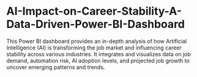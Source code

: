 # AI-Impact-on-Career-Stability-A-Data-Driven-Power-BI-Dashboard
This Power BI dashboard provides an in-depth analysis of how Artificial Intelligence (AI) is transforming the job market and influencing career stability across various industries. It integrates and visualizes data on job demand, automation risk, AI adoption levels, and projected job growth to uncover emerging patterns and trends.
